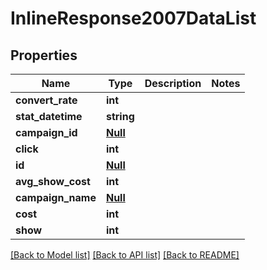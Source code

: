 # InlineResponse2007DataList

## Properties
Name | Type | Description | Notes
------------ | ------------- | ------------- | -------------
**convert_rate** | **int** |  | 
**stat_datetime** | **string** |  | 
**campaign_id** | [**Null**](Null.md) |  | 
**click** | **int** |  | 
**id** | [**Null**](Null.md) |  | 
**avg_show_cost** | **int** |  | 
**campaign_name** | [**Null**](Null.md) |  | 
**cost** | **int** |  | 
**show** | **int** |  | 

[[Back to Model list]](../README.md#documentation-for-models) [[Back to API list]](../README.md#documentation-for-api-endpoints) [[Back to README]](../README.md)


